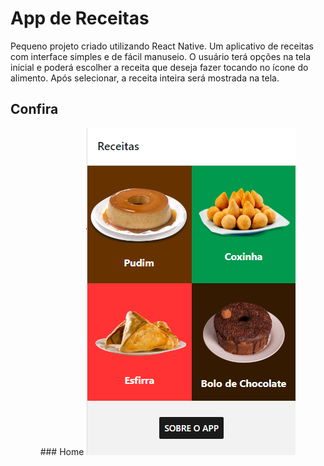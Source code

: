 # App de Receitas
Pequeno projeto criado utilizando React Native. Um aplicativo de receitas com interface simples e de fácil manuseio. O usuário terá opções na tela inicial e poderá escolher a receita que deseja fazer tocando no ícone do alimento. Após selecionar, a receita inteira será mostrada na tela.

## Confira
<p align="center">
### Home
	<img src="imagens/imagens_readme/home.png"
### Tela de Receita
	<img src="imagens/imagens_readme/bolo.png"
	<img src="imagens/imagens_readme/bolo1.png"
	<img src="imagens/imagens_readme/bolo2.png"
### Tela de Sobre
	<img src="imagens/imagens_readme/sobre.png"
</p>

